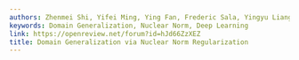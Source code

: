 ```yaml
---
authors: Zhenmei Shi, Yifei Ming, Ying Fan, Frederic Sala, Yingyu Liang
keywords: Domain Generalization, Nuclear Norm, Deep Learning
link: https://openreview.net/forum?id=hJd66ZzXEZ
title: Domain Generalization via Nuclear Norm Regularization
---
```

